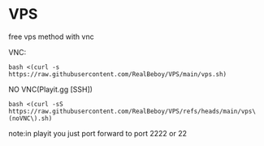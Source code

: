 # VPS
free vps method with vnc

VNC:
```
bash <(curl -s https://raw.githubusercontent.com/RealBeboy/VPS/main/vps.sh)
```
NO VNC(Playit.gg [SSH])
```
bash <(curl -sS https://raw.githubusercontent.com/RealBeboy/VPS/refs/heads/main/vps\(noVNC\).sh)
```
note:in playit you just port forward to port 2222 or 22
